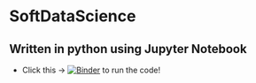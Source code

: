 
# SoftDataScience
## Written in python using Jupyter Notebook
- Click this -> [![Binder](https://mybinder.org/badge_logo.svg)](https://mybinder.org/v2/gh/SebastianBentley/python_handin_template/HEAD) to run the code!

